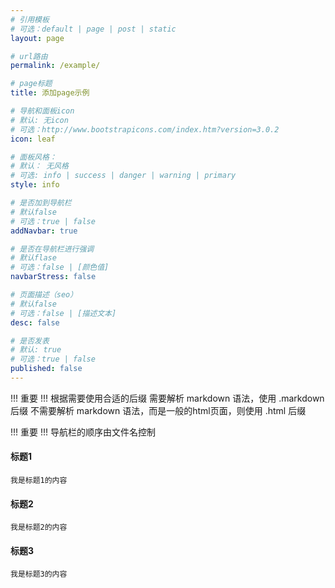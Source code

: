 ```yaml
---
# 引用模板
# 可选：default | page | post | static
layout: page

# url路由
permalink: /example/

# page标题
title: 添加page示例

# 导航和面板icon
# 默认: 无icon
# 可选：http://www.bootstrapicons.com/index.htm?version=3.0.2
icon: leaf

# 面板风格：
# 默认： 无风格
# 可选: info | success | danger | warning | primary
style: info

# 是否加到导航栏
# 默认false
# 可选：true | false
addNavbar: true

# 是否在导航栏进行强调
# 默认flase
# 可选：false | [颜色值]
navbarStress: false

# 页面描述（seo）
# 默认false
# 可选：false | [描述文本]
desc: false

# 是否发表
# 默认: true
# 可选：true | false
published: false
---
```


!!! 重要 !!!
根据需要使用合适的后缀
需要解析 markdown 语法，使用 .markdown 后缀
不需要解析 markdown 语法，而是一般的html页面，则使用 .html 后缀

!!! 重要 !!!
导航栏的顺序由文件名控制

#### 标题1
    我是标题1的内容   
    
#### 标题2
    我是标题2的内容   
    
#### 标题3   
    我是标题3的内容   
